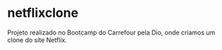 # netflixclone
Projeto realizado no Bootcamp do Carrefour pela Dio, onde criamos um clone do site Netflix.
